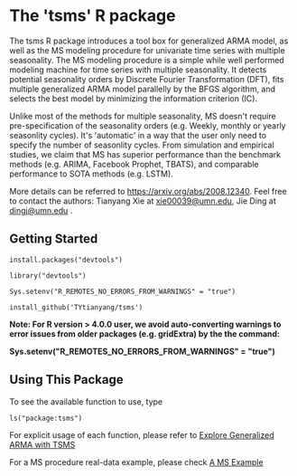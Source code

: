 # The 'tsms' R package
The tsms R package introduces a tool box for generalized ARMA model, as well as the MS modeling procedure for univariate time series with multiple seasonality. The MS modeling procedure is a simple while well performed modeling machine for time series with multiple seasonality. It detects potential seasonality orders by Discrete Fourier Transformation (DFT), fits multiple generalized ARMA model parallelly by the BFGS algorithm, and selects the best model by minimizing the information criterion (IC). 

Unlike most of the methods for multiple seasonality, MS doesn't require pre-specification of the seasonality orders (e.g. Weekly, monthly or yearly seasonlity cycles). It's 'automatic' in a way that the user only need to specify the number of seasonlity cycles. From simulation and empirical studies, we claim that MS has superior performance than the benchmark methods (e.g. ARIMA, Facebook Prophet, TBATS), and comparable performance to SOTA methods (e.g. LSTM). 

More details can be referred to https://arxiv.org/abs/2008.12340. Feel free to contact the authors: Tianyang Xie at xie00039@umn.edu, Jie Ding at dingj@umn.edu .

## Getting Started
```{r}
install.packages("devtools")

library("devtools")

Sys.setenv("R_REMOTES_NO_ERRORS_FROM_WARNINGS" = "true")

install_github('TYtianyang/tsms')
```


__Note: For R version > 4.0.0 user, we avoid auto-converting warnings to error issues from older packages (e.g. gridExtra) by the the command:__ 

__Sys.setenv("R_REMOTES_NO_ERRORS_FROM_WARNINGS" = "true")__

## Using This Package

To see the available function to use, type 

```{r}
ls("package:tsms")
```

For explicit usage of each function, please refer to [Explore Generalized ARMA with TSMS](https://github.com/TYtianyang/tsms/blob/master/vignettes/explore_generalized_arma_with_tsms.pdf)

For a MS procedure real-data example, please check [A MS Example](https://github.com/TYtianyang/tsms/blob/master/vignettes/ms_example.pdf)
